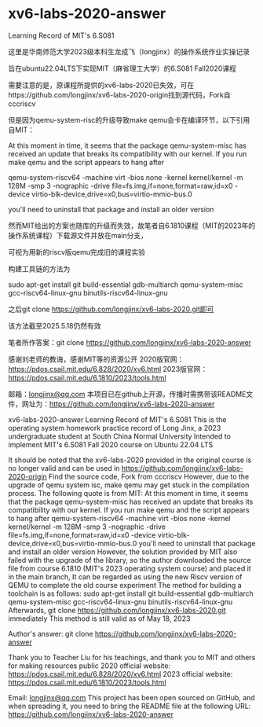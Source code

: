 # xv6-labs-2020-answer
Learning Record of MIT's 6.S081

这里是华南师范大学2023级本科生龙成飞（longjinx）的操作系统作业实操记录

旨在ubuntu22.04LTS下实现MIT（麻省理工大学）的6.S081 Fall2020课程

需要注意的是，原课程所提供的xv6-labs-2020已失效，可在https://github.com/longjinx/xv6-labs-2020-origin找到源代码，Fork自cccriscv

但是因为qemu-system-risc的升级导致make qemu会卡在编译环节，以下引用自MIT：

At this moment in time, it seems that the package qemu-system-misc has received an update that breaks its compatibility with our kernel. If you run make qemu and the script appears to hang after

qemu-system-riscv64 -machine virt -bios none -kernel kernel/kernel -m 128M -smp 3 -nographic -drive file=fs.img,if=none,format=raw,id=x0 -device virtio-blk-device,drive=x0,bus=virtio-mmio-bus.0

you'll need to uninstall that package and install an older version

然而MIT给出的方案也随库的升级而失效，故笔者自6.1810课程（MIT的2023年的操作系统课程）下载源文件并放在main分支，

可视为用新的riscv版qemu完成旧的课程实验

构建工具链的方法为

sudo apt-get install git build-essential gdb-multiarch qemu-system-misc gcc-riscv64-linux-gnu binutils-riscv64-linux-gnu

之后git clone https://github.com/longjinx/xv6-labs-2020.git即可

该方法截至2025.5.18仍然有效

笔者所作答案：git clone https://github.com/longjinx/xv6-labs-2020-answer

感谢刘老师的教诲，感谢MIT等的资源公开 2020版官网： https://pdos.csail.mit.edu/6.828/2020/xv6.html 2023版官网： https://pdos.csail.mit.edu/6.1810/2023/tools.html

邮箱：longjinx@qq.com 本项目已在github上开源，传播时需携带该README文件，网址为：https://github.com/longjinx/xv6-labs-2020-answer

xv6-labs-2020-answer
Learning Record of MIT's 6.S081 This is the operating system homework practice record of Long Jinx, a 2023 undergraduate student at South China Normal University Intended to implement MIT's 6.S081 Fall 2020 course on Ubuntu 22.04 LTS

It should be noted that the xv6-labs-2020 provided in the original course is no longer valid and can be used in https://github.com/longjinx/xv6-labs-2020-origin Find the source code, Fork from cccriscv However, due to the upgrade of qemu system isc, make qemu may get stuck in the compilation process. The following quote is from MIT: At this moment in time, it seems that the package qemu-system-misc has received an update that breaks its compatibility with our kernel. If you run make qemu and the script appears to hang after qemu-system-riscv64 -machine virt -bios none -kernel kernel/kernel -m 128M -smp 3 -nographic -drive file=fs.img,if=none,format=raw,id=x0 -device virtio-blk-device,drive=x0,bus=virtio-mmio-bus.0 you'll need to uninstall that package and install an older version However, the solution provided by MIT also failed with the upgrade of the library, so the author downloaded the source file from course 6.1810 (MIT's 2023 operating system course) and placed it in the main branch, It can be regarded as using the new Riscv version of QEMU to complete the old course experiment The method for building a toolchain is as follows: sudo apt-get install git build-essential gdb-multiarch qemu-system-misc gcc-riscv64-linux-gnu binutils-riscv64-linux-gnu Afterwards, git clone https://github.com/longjinx/xv6-labs-2020.git immediately This method is still valid as of May 18, 2023

Author's answer: git clone https://github.com/longjinx/xv6-labs-2020-answer

Thank you to Teacher Liu for his teachings, and thank you to MIT and others for making resources public 2020 official website: https://pdos.csail.mit.edu/6.828/2020/xv6.html 2023 official website: https://pdos.csail.mit.edu/6.1810/2023/tools.html

Email: longjinx@qq.com This project has been open sourced on GitHub, and when spreading it, you need to bring the README file at the following URL: https://github.com/longjinx/xv6-labs-2020-answer

